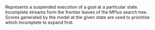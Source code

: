Represents a suspended execution of a goal at a particular state. Incomplete streams form the frontier leaves of the MPlus search tree. Scores generated by the model at the given state are used to prioritize which Incomplete to expand first.
